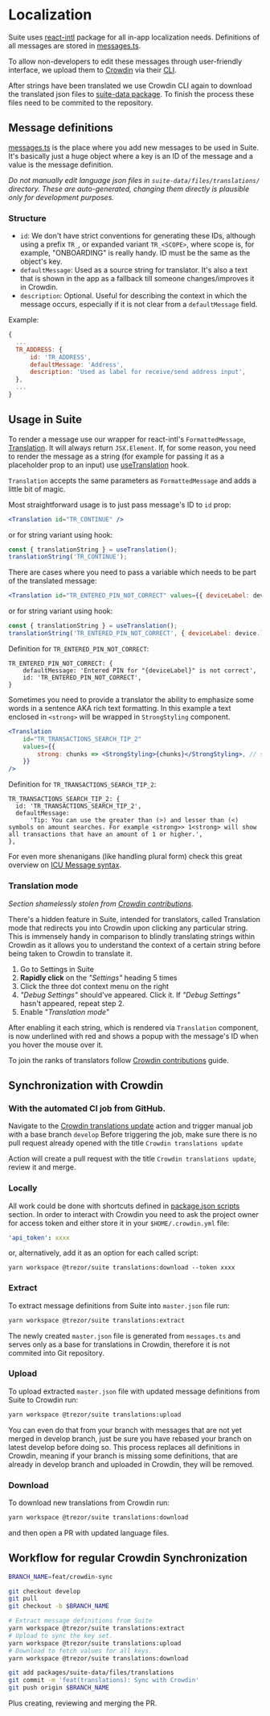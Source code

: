 # Localization

Suite uses [react-intl](https://github.com/formatjs/formatjs) package for all in-app localization needs.
Definitions of all messages are stored in [messages.ts](https://github.com/trezor/trezor-suite/blob/develop/packages/suite/src/support/messages.ts).

To allow non-developers to edit these messages through user-friendly interface, we upload them to [Crowdin](https://crowdin.com/project/trezor-suite) via their [CLI](https://github.com/crowdin/crowdin-cli).

After strings have been translated we use Crowdin CLI again to download the translated json files to [suite-data package](https://github.com/trezor/trezor-suite/tree/develop/packages/suite-data/files/translations).
To finish the process these files need to be commited to the repository.

## Message definitions

[messages.ts](https://github.com/trezor/trezor-suite/blob/develop/packages/suite/src/support/messages.ts) is the place where you add new messages to be used in Suite. It's basically just a huge object where a key is an ID of the message and a value is the message definition.

_Do not manually edit language json files in `suite-data/files/translations/` directory. These are auto-generated, changing them directly is plausible only for development purposes._

### Structure

-   `id`: We don't have strict conventions for generating these IDs, although using a prefix `TR_`, or expanded variant `TR_<SCOPE>`, where scope is, for example, "ONBOARDING" is really handy. ID must be the same as the object's key.
-   `defaultMessage`: Used as a source string for translator. It's also a text that is shown in the app as a fallback till someone changes/improves it in Crowdin.
-   `description`: Optional. Useful for describing the context in which the message occurs, especially if it is not clear from a `defaultMessage` field.

Example:

```js
{
  ...
  TR_ADDRESS: {
      id: 'TR_ADDRESS',
      defaultMessage: 'Address',
      description: 'Used as label for receive/send address input',
  },
  ...
}
```

## Usage in Suite

To render a message use our wrapper for react-intl's `FormattedMessage`, [Translation](https://github.com/trezor/trezor-suite/blob/develop/packages/suite/src/components/suite/Translation/index.tsx). It will always return `JSX.Element`. If, for some reason, you need to render the message as a string (for example for passing it as a placeholder prop to an input) use [useTranslation](https://github.com/trezor/trezor-suite/blob/develop/packages/suite/src/hooks/suite/useTranslation.ts) hook.

`Translation` accepts the same parameters as `FormattedMessage` and adds a little bit of magic.

Most straightforward usage is to just pass message's ID to `id` prop:

```jsx
<Translation id="TR_CONTINUE" />
```

or for string variant using hook:

```jsx
const { translationString } = useTranslation();
translationString('TR_CONTINUE');
```

There are cases where you need to pass a variable which needs to be part of the translated message:

```jsx
<Translation id="TR_ENTERED_PIN_NOT_CORRECT" values={{ deviceLabel: device.label }} />
```

or for string variant using hook:

```jsx
const { translationString } = useTranslation();
translationString('TR_ENTERED_PIN_NOT_CORRECT', { deviceLabel: device.label });
```

Definition for `TR_ENTERED_PIN_NOT_CORRECT`:

```
TR_ENTERED_PIN_NOT_CORRECT: {
    defaultMessage: 'Entered PIN for "{deviceLabel}" is not correct',
    id: 'TR_ENTERED_PIN_NOT_CORRECT',
}
```

Sometimes you need to provide a translator the ability to emphasize some words in a sentence AKA rich text formatting. In this example a text enclosed in `<strong>` will be wrapped in `StrongStyling` component.

```jsx
<Translation
    id="TR_TRANSACTIONS_SEARCH_TIP_2"
    values={{
        strong: chunks => <StrongStyling>{chunks}</StrongStyling>, // search string is wrapped in strong tag for additional styling
    }}
/>
```

Definition for `TR_TRANSACTIONS_SEARCH_TIP_2`:

```
TR_TRANSACTIONS_SEARCH_TIP_2: {
  id: 'TR_TRANSACTIONS_SEARCH_TIP_2',
  defaultMessage:
      'Tip: You can use the greater than (>) and lesser than (<) symbols on amount searches. For example <strong>> 1<strong> will show all transactions that have an amount of 1 or higher.',
},
```

For even more shenanigans (like handling plural form) check this great overview on [ICU Message syntax](https://support.crowdin.com/icu-message-syntax/).

### Translation mode

_Section shamelessly stolen from [Crowdin contributions](https://www.notion.so/Crowdin-contributions-c6b56ef6a0424de8b4d8ce9190bdcd19)_.

There's a hidden feature in Suite, intended for translators, called Translation mode that redirects you into Crowdin upon clicking any particular string. This is immensely handy in comparison to blindly translating strings within Crowdin as it allows you to understand the context of a certain string before being taken to Crowdin to translate it.

1.  Go to Settings in Suite
2.  **Rapidly click** on the _"Settings"_ heading 5 times
3.  Click the three dot context menu on the right
4.  _"Debug Settings"_ should've appeared. Click it.
    If _"Debug Settings"_ hasn't appeared, repeat step 2.
5.  Enable "_Translation mode_"

After enabling it each string, which is rendered via `Translation` component, is now underlined with red and shows a popup with the message's ID when you hover the mouse over it.

To join the ranks of translators follow [Crowdin contributions](https://www.notion.so/Crowdin-contributions-c6b56ef6a0424de8b4d8ce9190bdcd19) guide.

## Synchronization with Crowdin

### With the automated CI job from GitHub.

Navigate to the [Crowdin translations update](https://github.com/trezor/trezor-suite/actions/workflows/crowdin_sync.yml) action and trigger manual job with a base branch `develop`
Before triggering the job, make sure there is no pull request already opened with the title `Crowdin translations update`

Action will create a pull request with the title `Crowdin translations update`, review it and merge.

### Locally

All work could be done with shortcuts defined in [package.json scripts](https://github.com/trezor/trezor-suite/blob/develop/packages/suite/package.json#L5) section. In order to interact with Crowdin you need to ask the project owner for access token and either store it in your `$HOME/.crowdin.yml` file:

```yaml
'api_token': xxxx
```

or, alternatively, add it as an option for each called script:

```
yarn workspace @trezor/suite translations:download --token xxxx
```

### Extract

To extract message definitions from Suite into `master.json` file run:

```bash
yarn workspace @trezor/suite translations:extract
```

The newly created `master.json` file is generated from `messages.ts` and serves only as a base for translations in Crowdin, therefore it is not commited into Git repository.

### Upload

To upload extracted `master.json` file with updated message definitions from Suite to Crowdin run:

```bash
yarn workspace @trezor/suite translations:upload
```

You can even do that from your branch with messages that are not yet merged in develop branch, just be sure you have rebased your branch on latest develop before doing so. This process replaces all definitions in Crowdin, meaning if your branch is missing some definitions, that are already in develop branch and uploaded in Crowdin, they will be removed.

### Download

To download new translations from Crowdin run:

```bash
yarn workspace @trezor/suite translations:download
```

and then open a PR with updated language files.

## Workflow for regular Crowdin Synchronization

```bash
BRANCH_NAME=feat/crowdin-sync

git checkout develop
git pull
git checkout -b $BRANCH_NAME

# Extract message definitions from Suite
yarn workspace @trezor/suite translations:extract
# Upload to sync the key set.
yarn workspace @trezor/suite translations:upload
# Download to fetch values for all keys.
yarn workspace @trezor/suite translations:download

git add packages/suite-data/files/translations
git commit -m 'feat(translations): Sync with Crowdin'
git push origin $BRANCH_NAME
```

Plus creating, reviewing and merging the PR.

